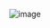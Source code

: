 ![image](https://github.com/beatrizveloso/portifolio/assets/156534028/53925dbf-31df-4043-bbc7-ddc47db0ac1d)
